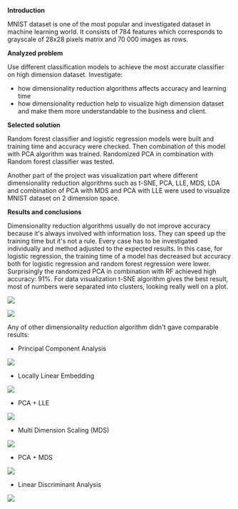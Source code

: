 **Introduction**

MNIST dataset is one of the most popular and investigated dataset in machine learning world. It consists of 784 features
which corresponds to grayscale of 28x28 pixels matrix and 70 000 images as rows.


**Analyzed problem**

Use different classification models to achieve the most accurate classifier on high dimension dataset. 
Investigate:
- how dimensionality reduction algorithms affects accuracy and learning time
- how dimensionality reduction help to visualize high dimension dataset and make them more understandable
 to the business and client.


**Selected solution**

Random forest classifier and logistic regression models were built and training time and accuracy were checked.
Then combination of this model with PCA algorithm was trained.
Randomized PCA in combination with Random forest classifier was tested.

Another part of the project was visualization part where different dimensionality reduction algorithms such as t-SNE, 
PCA, LLE, MDS, LDA and combination of PCA with MDS and PCA with LLE were used to visualize
MNIST dataset on 2 dimension space.


**Results and conclusions**

Dimensionality reduction algorithms usually do not improve accuracy because it's always involved with information loss.
They can speed up the training time but it's not a rule. Every case has to be investigated individually and method
adjusted to the expected results.
In this case, for logistic regression, the training time  of a model has decreased but accuracy both for logistic
regression and random forest regression were lower.
Surprisingly the randomized PCA in combination with RF achieved high accuracy: 91%.
For data visualization t-SNE  algorithm gives the best result, most of numbers were separated into clusters, looking
really well on a plot.

![](Images_DM/tSNE.PNG)

![](Images_DM/tSNE_numbers.PNG)

Any of other dimensionality reduction algorithm didn't gave comparable results:

- Principal Component Analysis

![](Images_DM/PCA.PNG)

- Locally Linear Embedding

![](Images_DM/LLE.PNG)

- PCA + LLE

![](Images_DM/PCA_LLE.PNG)

- Multi Dimension Scaling (MDS)

![](Images_DM/MDS.PNG)

- PCA + MDS

![](Images_DM/PCA_MDS.PNG)

 - Linear Discriminant Analysis
 
 ![](Images_DM/LDS.PNG)




